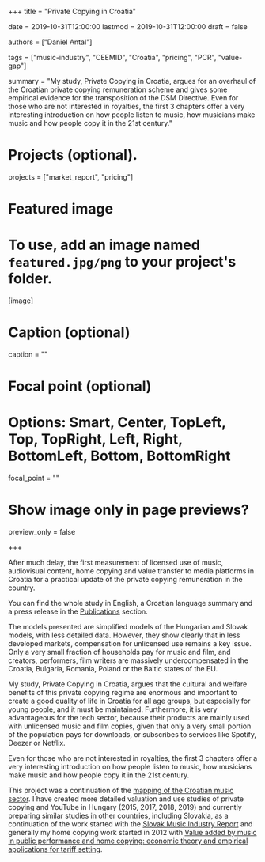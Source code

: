 +++
title = "Private Copying in Croatia"

date = 2019-10-31T12:00:00
lastmod = 2019-10-31T12:00:00
draft = false

authors = ["Daniel Antal"]

tags = ["music-industry", "CEEMID", "Croatia", "pricing", "PCR", "value-gap"]

summary = "My study, Private Copying in Croatia, argues for an overhaul of the Croatian private copying remuneration scheme and gives some empirical evidence for the transposition of the DSM Directive. Even for those who are not interested in royalties, the first 3 chapters offer a very interesting introduction on how people listen to music, how musicians make music and how people copy it in the 21st century."

# Projects (optional).

projects = ["market_report", "pricing"]

# Featured image
# To use, add an image named `featured.jpg/png` to your project's folder. 
[image]
  # Caption (optional)
  caption = ""

  # Focal point (optional)
  # Options: Smart, Center, TopLeft, Top, TopRight, Left, Right, BottomLeft, Bottom, BottomRight
  focal_point = ""

  # Show image only in page previews?
  preview_only = false

+++

After much delay, the first measurement of licensed use of music, audiovisual content, home copying and value transfer to media platforms in Croatia for a practical update of the private copying remuneration in the country.

You can find the whole study in English, a Croatian language summary and a press release in the [Publications](https://danielantal.eu/publication/private_copying_croatia_2019/) section.

The models presented are simplified models of the Hungarian and Slovak models, with less detailed data. However, they show clearly that in less developed markets, compensation for unlicensed use remains a key issue. Only a very small fraction of households pay for music and film, and creators, performers, film writers are massively undercompensated in the Croatia, Bulgaria, Romania, Poland or the Baltic states of the EU.

My study, Private Copying in Croatia, argues that the cultural and welfare benefits of this private copying regime are enormous and important to create a good quality of life in Croatia for all age groups, but especially for young people, and it must be maintained. Furthermore, it is very advantageous for the tech sector, because their products are mainly used with unlicensed music and film copies, given that only a very small portion of the population pays for downloads, or subscribes to services like Spotify, Deezer or Netflix.

Even for those who are not interested in royalties, the first 3 chapters offer a very interesting introduction on how people listen to music, how musicians make music and how people copy it in the 21st century.

This project was a continuation of the [mapping of the Croatian music sector](https://danielantal.eu/post/2016-04-20_makk15/). I have created more detailed valuation and use studies of private copying and YouTube in Hungary (2015, 2017, 2018, 2019) and currently preparing similar studies in other countries, including Slovakia, as a continuation of the work started with the [Slovak Music Industry Report](https://danielantal.eu/publication/slovak_music_industry_2019/) and generally my home copying work started in 2012 with [Value added by music in public performance and home copying: economic theory and empirical applications for tariff setting](https://danielantal.eu/post/cisac_goodg_13/).